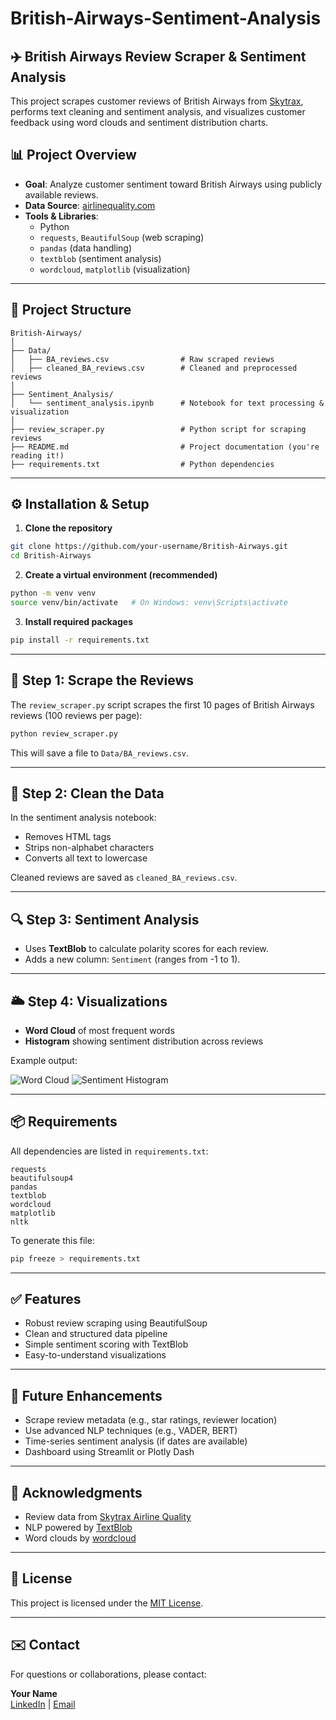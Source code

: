 # British-Airways-Sentiment-Analysis
 

## ✈️ British Airways Review Scraper & Sentiment Analysis

This project scrapes customer reviews of British Airways from [Skytrax](https://www.airlinequality.com/airline-reviews/british-airways), performs text cleaning and sentiment analysis, and visualizes customer feedback using word clouds and sentiment distribution charts.

## 📊 Project Overview

- **Goal**: Analyze customer sentiment toward British Airways using publicly available reviews.
- **Data Source**: [airlinequality.com](https://www.airlinequality.com/airline-reviews/british-airways)
- **Tools & Libraries**: 
  - Python
  - `requests`, `BeautifulSoup` (web scraping)
  - `pandas` (data handling)
  - `textblob` (sentiment analysis)
  - `wordcloud`, `matplotlib` (visualization)

---

## 📁 Project Structure

```
British-Airways/
│
├── Data/
│   ├── BA_reviews.csv                # Raw scraped reviews
│   ├── cleaned_BA_reviews.csv        # Cleaned and preprocessed reviews
│
├── Sentiment_Analysis/
│   └── sentiment_analysis.ipynb      # Notebook for text processing & visualization
│
├── review_scraper.py                 # Python script for scraping reviews
├── README.md                         # Project documentation (you're reading it!)
├── requirements.txt                  # Python dependencies
```

---

## ⚙️ Installation & Setup

1. **Clone the repository**

```bash
git clone https://github.com/your-username/British-Airways.git
cd British-Airways
```

2. **Create a virtual environment (recommended)**

```bash
python -m venv venv
source venv/bin/activate   # On Windows: venv\Scripts\activate
```

3. **Install required packages**

```bash
pip install -r requirements.txt
```

---

## 🧼 Step 1: Scrape the Reviews

The `review_scraper.py` script scrapes the first 10 pages of British Airways reviews (100 reviews per page):

```bash
python review_scraper.py
```

This will save a file to `Data/BA_reviews.csv`.

---

## 🧹 Step 2: Clean the Data

In the sentiment analysis notebook:

- Removes HTML tags
- Strips non-alphabet characters
- Converts all text to lowercase

Cleaned reviews are saved as `cleaned_BA_reviews.csv`.

---

## 🔍 Step 3: Sentiment Analysis

- Uses **TextBlob** to calculate polarity scores for each review.
- Adds a new column: `Sentiment` (ranges from -1 to 1).

---

## 🌥️ Step 4: Visualizations

- **Word Cloud** of most frequent words
- **Histogram** showing sentiment distribution across reviews

Example output:

![Word Cloud](images/wordcloud_example.png)
![Sentiment Histogram](images/sentiment_histogram.png)

---

## 📦 Requirements

All dependencies are listed in `requirements.txt`:

```text
requests
beautifulsoup4
pandas
textblob
wordcloud
matplotlib
nltk
```

To generate this file:

```bash
pip freeze > requirements.txt
```

---

## ✅ Features

- Robust review scraping using BeautifulSoup
- Clean and structured data pipeline
- Simple sentiment scoring with TextBlob
- Easy-to-understand visualizations

---

## 🚀 Future Enhancements

- Scrape review metadata (e.g., star ratings, reviewer location)
- Use advanced NLP techniques (e.g., VADER, BERT)
- Time-series sentiment analysis (if dates are available)
- Dashboard using Streamlit or Plotly Dash

---

## 🙌 Acknowledgments

- Review data from [Skytrax Airline Quality](https://www.airlinequality.com/)
- NLP powered by [TextBlob](https://textblob.readthedocs.io/en/dev/)
- Word clouds by [wordcloud](https://github.com/amueller/word_cloud)

---

## 📜 License

This project is licensed under the [MIT License](LICENSE).

---

## ✉️ Contact

For questions or collaborations, please contact:

**Your Name**  
[LinkedIn](https://linkedin.com/in/jikato) | [Email](mailto:j.ilimikato@gmail.com)
